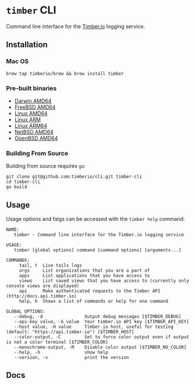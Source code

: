 # `timber` CLI

Command line interface for the [Timber.io](https://timber.io) logging service.

## Installation

### Mac OS

```shell
brew tap timberio/brew && brew install timber
```

### Pre-built binaries

* [Darwin AMD64]()
* [FreeBSD AMD64]()
* [Linux AMD64]()
* [Linux ARM]()
* [Linux ARM64]()
* [NetBSD AMD64]()
* [OpenBSD AMD64]()

### Building From Source

Building from source requires `go`:

```
git clone git@github.com:timberio/cli.git timber-cli
cd timber-cli
go build
```

## Usage

Usage options and falgs can be accessed with the `timber help` command:

```shell
NAME:
   timber - Command line interface for the Timber.io logging service

USAGE:
   timber [global options] command [command options] [arguments...]

COMMANDS:
     tail, t  Live tails logs
     orgs     List organizations that you are a part of
     apps     List applications that you have access to
     views    List saved views that you have access to (currently only console views are displayed)
     api      Make authenticated requests to the Timber API (http://docs.api.timber.io)
     help, h  Shows a list of commands or help for one command

GLOBAL OPTIONS:
   --debug, -d                Output debug messages [$TIMBER_DEBUG]
   --api-key value, -k value  Your timber.io API key [$TIMBER_API_KEY]
   --host value, -H value     Timber.io host, useful for testing (default: "https://api.timber.io") [$TIMBER_HOST]
   --color-output, -C         Set to force color output even if output is not a color terminal [$TIMBER_COLOR]
   --monochrome-output, -M    Disable color output [$TIMBER_NO_COLOR]
   --help, -h                 show help
   --version, -v              print the version
```

## Docs